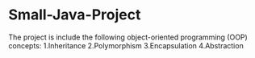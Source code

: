 # Small-Java-Project
The project is include the following object-oriented programming (OOP) concepts: 1.Inheritance 2.Polymorphism 3.Encapsulation 4.Abstraction
